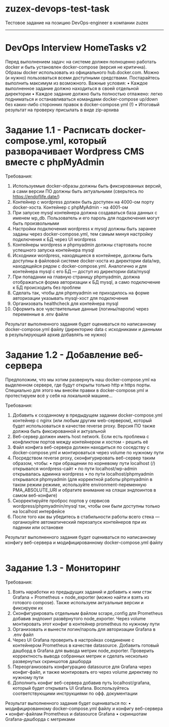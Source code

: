 # zuzex-devops-test-task
Тестовое задание на позицию DevOps-engineer в компании zuzex

-----
# DevOps Interview HomeTasks v2
Перед выполнением задач: на системе должен полноценно работать docker и быть установлен docker-compose (версия не критична). Образы docker использовать из официального hub.docker.com. Можно (и нужно) пользоваться всеми доступными средствами. Постарайтесь выполнить максимум из возможного.
Важные условия:
•	Каждое выполненное задание должно находиться в своей отдельной директории
•	Каждое задание должно быть полностью отлажено: легко подниматься и останавливаться командами docker-compose up/down без каких-либо сторонних правок в docker-compose.yml (!)
•	Итоговый результат на проверку присылать в виде zip-архива
# Задание 1.1 - Расписать docker-compose.yml, который разворачивает Wordpress CMS вместе c phpMyAdmin
Требования:
1.	Используемые docker-образы должны быть фиксированных версий, а сами версии ПО должны быть актуальными (сверьтесь по https://endoflife.date/)
2.	Контейнер с wordpress должен быть доступен на 4000-ом порту docker-хоста. Контейнер с phpMyAdmin - на 4001-ом 
3.	При запуске mysql контейнера должна создаваться база данных с именем wp_db. Пользователь и его пароль для подключения могут быть произвольными
4.	Настройки подключения wordpress к mysql должны быть заранее заданы через docker-compose.yml, тем самым минуя настройку подключения к БД через UI wordpress 
5.	Контейнеры wordpress и phpmyadmin должны стартовать после успешного запуска контейнера mysql 
6.	Исходники wordpress, находящиеся в контейнере, должны быть доступны в файловой системе docker-хоста из директории data/wp, находящейся рядом с docker-compose.yml. Аналогично и для контейнера mysql c его БД — доступ из директории data/mysql
7.	При попадании на главную страницу phpmyadmin, должна отображаться форма авторизации к БД mysql, а само подключение к БД происходить без проблем
8.	Сделать так, чтобы для phpmyadmin не приходилось на форме авторизации указывать mysql-хост для подключения 
9.	Организовать healthcheck для контейнера mysql
10.	Оформить все чувствительные данные (логины/пароли) через переменные в .env файле

Результат выполненного задания будет оцениваться по написанному docker-compose.yml файлу (директорию data с исходниками и данными в результирующий архив добавлять не нужно) 
# Задание 1.2 - Добавление веб-сервера
Предположим, что мы хотим развернуть наш docker-compose.yml на выделенном сервере, где будут открыты только http и https порты. Специально для этого мы внесём правки в docker-compose.yml и протестируем всё у себя на локальной машине...

Требования:
1.	Добавить к созданному в предыдущем задании docker-compose.yml контейнер с nginx (или любым другим web-сервером), который будет использоваться в качестве reverse proxy. Версия ПО также должна быть фиксированной и актуальной
2.	Веб-сервер должен иметь host network. Если есть проблема с конфликтом портов между контейнером и хостом - решить её
3.	Файл конфига веб-сервера должен находиться по соседству с docker-compose.yml и монтироваться через volume по нужному пути
4.	Посредством reverse proxy, сконфигурировать веб-сервер таким образом, чтобы: 
•	при обращении по корневому пути localhost (/) открывался wordpress-сайт 
•	по пути localhost/wp-admin открывалась админка wordpress 
•	по пути localhost/phpmyadmin открывался phpmyadmin (для корректной работы phpmyadmin в таком режим режиме, используйте environment-переменную PMA_ABSOLUTE_URI и обратите внимание на слэши эндпоинтов в самом веб-конфиге)
5.	Скорректируйте проброс портов у сервисов wordpress/phpmyadmin/mysql так, чтобы они были доступны только на localhost интерфейсе
6.	После того как вы убедитесь в стабильности работы всего стека — организуйте автоматический перезапуск контейнеров при их падении или остановке

Результат выполненного задания будет оцениваться по написанному конфигу веб-сервера и модифицированному docker-compose.yml файлу
 
# Задание 1.3 - Мониторинг
Требования:
1.	Взять наработки из предыдущих заданий и добавить к ним стэк Grafana + Prometheus + node_exporter (можно найти и взять из готового compose). Также используем актуальные версии и фиксируем их
2.	Сконфигурировать отдельным файлом scrape_config для Prometheus добавив эндпоинт развёрнутого node_exporter. Через volume монтировать этот конфиг в контейнер prometheus по нужному пути
3.	Организовать и вынести логин/пароль для авторизации Grafana в .env файл
4.	Через UI Grafana проверить в настройках соединение с контейнером Prometheus в качестве datasource. Добавить готовый дашборд в Grafana для вывода метрик node_exporter. Проверить корректность вывода собранных метрик и сделать несколько развернутых скриншотов дашборда
5.	Переорганизовать конфигурацию datasource для Grafana через конфиг-файл, и также монтировать его через volume директиву по нужному пути
6.	Дополнить конфиг веб-сервера добавив путь localhost/grafana, который будет открывать UI Grafana. Воспользуйтесь соответствующими инструкциями по офф. документации

Результат выполненного задания будет оцениваться по:
•	модифицированному docker-compose.yml файлу и конфигу веб-сервера
•	конфиг-файлам Prometheus и datasource Grafana
•	скриншотам Grafana-дашборда с метриками

